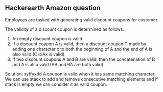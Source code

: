 ## Hackerearth Amazon question

Employees are tasked with generating valid discount coupons for customer.

The validity of a discount coupon is determined as follows:
1. An empty discount coupon is valid.
2. If a discount coupon A is valid, then a discount coupon C made by adding one character x
to both the beginning of A and the end of A is also valid (C=xAx is valid).
3. If two discount coupons A and B are valid, then the concatenation of B and A is also valid (AB and BA are both valid)

Solution: 
xyffyxdd
A coupon is valid when it has same matching character.  We can use stack to add and remove consecutive matching elements and if stack is empty we can consider it as valid coupon. 